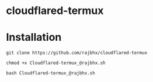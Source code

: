 # cloudflared-termux 


# Installation
```
git clone https://github.com/rajbhx/cloudflared-termux 

chmod +x Cloudflared-termux_@rajbhx.sh

bash Cloudflared-termux_@rajbhx.sh
```
